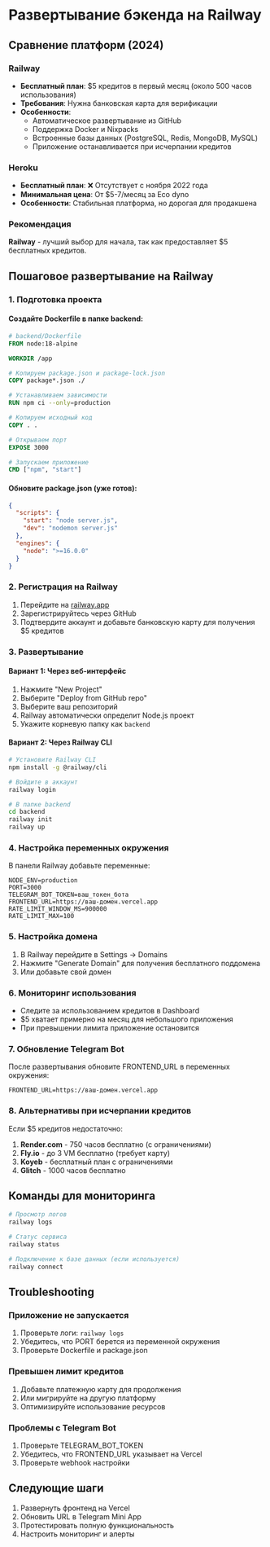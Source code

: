 # Развертывание бэкенда на Railway

## Сравнение платформ (2024)

### Railway
- **Бесплатный план**: $5 кредитов в первый месяц (около 500 часов использования)
- **Требования**: Нужна банковская карта для верификации
- **Особенности**: 
  - Автоматическое развертывание из GitHub
  - Поддержка Docker и Nixpacks
  - Встроенные базы данных (PostgreSQL, Redis, MongoDB, MySQL)
  - Приложение останавливается при исчерпании кредитов

### Heroku
- **Бесплатный план**: ❌ Отсутствует с ноября 2022 года
- **Минимальная цена**: От $5-7/месяц за Eco dyno
- **Особенности**: Стабильная платформа, но дорогая для продакшена

### Рекомендация
**Railway** - лучший выбор для начала, так как предоставляет $5 бесплатных кредитов.

## Пошаговое развертывание на Railway

### 1. Подготовка проекта

#### Создайте Dockerfile в папке backend:
```dockerfile
# backend/Dockerfile
FROM node:18-alpine

WORKDIR /app

# Копируем package.json и package-lock.json
COPY package*.json ./

# Устанавливаем зависимости
RUN npm ci --only=production

# Копируем исходный код
COPY . .

# Открываем порт
EXPOSE 3000

# Запускаем приложение
CMD ["npm", "start"]
```

#### Обновите package.json (уже готов):
```json
{
  "scripts": {
    "start": "node server.js",
    "dev": "nodemon server.js"
  },
  "engines": {
    "node": ">=16.0.0"
  }
}
```

### 2. Регистрация на Railway

1. Перейдите на [railway.app](https://railway.app)
2. Зарегистрируйтесь через GitHub
3. Подтвердите аккаунт и добавьте банковскую карту для получения $5 кредитов

### 3. Развертывание

#### Вариант 1: Через веб-интерфейс
1. Нажмите "New Project"
2. Выберите "Deploy from GitHub repo"
3. Выберите ваш репозиторий
4. Railway автоматически определит Node.js проект
5. Укажите корневую папку как `backend`

#### Вариант 2: Через Railway CLI
```bash
# Установите Railway CLI
npm install -g @railway/cli

# Войдите в аккаунт
railway login

# В папке backend
cd backend
railway init
railway up
```

### 4. Настройка переменных окружения

В панели Railway добавьте переменные:

```env
NODE_ENV=production
PORT=3000
TELEGRAM_BOT_TOKEN=ваш_токен_бота
FRONTEND_URL=https://ваш-домен.vercel.app
RATE_LIMIT_WINDOW_MS=900000
RATE_LIMIT_MAX=100
```

### 5. Настройка домена

1. В Railway перейдите в Settings → Domains
2. Нажмите "Generate Domain" для получения бесплатного поддомена
3. Или добавьте свой домен

### 6. Мониторинг использования

- Следите за использованием кредитов в Dashboard
- $5 хватает примерно на месяц для небольшого приложения
- При превышении лимита приложение остановится

### 7. Обновление Telegram Bot

После развертывания обновите FRONTEND_URL в переменных окружения:

```env
FRONTEND_URL=https://ваш-домен.vercel.app
```

### 8. Альтернативы при исчерпании кредитов

Если $5 кредитов недостаточно:

1. **Render.com** - 750 часов бесплатно (с ограничениями)
2. **Fly.io** - до 3 VM бесплатно (требует карту)
3. **Koyeb** - бесплатный план с ограничениями
4. **Glitch** - 1000 часов бесплатно

## Команды для мониторинга

```bash
# Просмотр логов
railway logs

# Статус сервиса
railway status

# Подключение к базе данных (если используется)
railway connect
```

## Troubleshooting

### Приложение не запускается
1. Проверьте логи: `railway logs`
2. Убедитесь, что PORT берется из переменной окружения
3. Проверьте Dockerfile и package.json

### Превышен лимит кредитов
1. Добавьте платежную карту для продолжения
2. Или мигрируйте на другую платформу
3. Оптимизируйте использование ресурсов

### Проблемы с Telegram Bot
1. Проверьте TELEGRAM_BOT_TOKEN
2. Убедитесь, что FRONTEND_URL указывает на Vercel
3. Проверьте webhook настройки

## Следующие шаги

1. Развернуть фронтенд на Vercel
2. Обновить URL в Telegram Mini App
3. Протестировать полную функциональность
4. Настроить мониторинг и алерты